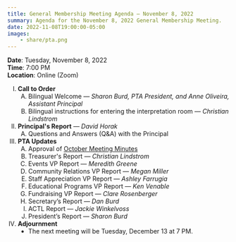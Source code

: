 ```yaml
---
title: General Membership Meeting Agenda — November 8, 2022
summary: Agenda for the November 8, 2022 General Membership Meeting.
date: 2022-11-08T19:00:00-05:00
images:
    - share/pta.png
---
```


<style type="text/css">
    ol { list-style-type: upper-roman; }
    ol ol { list-style-type: upper-alpha; }
    ol ol ol { list-style-type: decimal; }
    ol ol ol ol { list-style-type: lower-alpha; }
    ul { list-style-type: disc; }
</style>

**Date**: Tuesday, November 8, 2022  
**Time**: 7:00 PM  
**Location**: Online (Zoom)

1. **Call to Order**
    1. Bilingual Welcome — *Sharon Burd, PTA President, and Anne Oliveira, Assistant Principal*
    1. Bilingual instructions for entering the interpretation room — *Christian Lindstrom*
1. **Principal's Report** — *David Horak*
    1. Questions and Answers (Q&A) with the Principal
1. **PTA Updates**
    1. Approval of [October Meeting Minutes](/minutes/2022-10-11)
    1. Treasurer's Report — *Christian Lindstrom*
    1. Events VP Report — *Meredith Greene*
    1. Community Relations VP Report — *Megan Miller*
    1. Staff Appreciation VP Report — *Ashley Farrugia*
    1. Educational Programs VP Report — *Ken Venable*
    1. Fundraising VP Report — *Clare Rosenberger*
    1. Secretary’s Report — *Dan Burd*
    1. ACTL Report — *Jackie Winkelvoss*
    1. President’s Report — *Sharon Burd*
1. **Adjournment**
	- The next meeting will be Tuesday, December 13 at 7 PM.